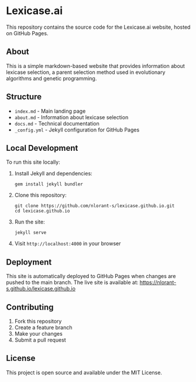 # Lexicase.ai

This repository contains the source code for the Lexicase.ai website, hosted on GitHub Pages.

## About

This is a simple markdown-based website that provides information about lexicase selection, a parent selection method used in evolutionary algorithms and genetic programming.

## Structure

- `index.md` - Main landing page
- `about.md` - Information about lexicase selection
- `docs.md` - Technical documentation
- `_config.yml` - Jekyll configuration for GitHub Pages

## Local Development

To run this site locally:

1. Install Jekyll and dependencies:
   ```
   gem install jekyll bundler
   ```

2. Clone this repository:
   ```
   git clone https://github.com/nlorant-s/lexicase.github.io.git
   cd lexicase.github.io
   ```

3. Run the site:
   ```
   jekyll serve
   ```

4. Visit `http://localhost:4000` in your browser

## Deployment

This site is automatically deployed to GitHub Pages when changes are pushed to the main branch. The live site is available at: https://nlorant-s.github.io/lexicase.github.io

## Contributing

1. Fork this repository
2. Create a feature branch
3. Make your changes
4. Submit a pull request

## License

This project is open source and available under the MIT License.
